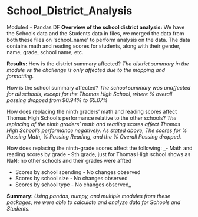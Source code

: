 # School_District_Analysis
Module4 - Pandas DF
**Overview of the school district analysis:**
We have the Schools data and the Students data in files, we merged the data from both these files on 'school_name' to perform analysis on the data.
The data contains math and reading scores for students, along with their gender, name, grade, school name, etc.

**Results:**
How is the district summary affected?
_The district summary in the module vs the challenge is only affected due to the mapping and formatting._

How is the school summary affected?
_The school summary was unaffected for all schools, except for the Thomas High School, where % overall passing 
dropped from 90.94% to 65.07%_

How does replacing the ninth graders’ math and reading scores affect Thomas High School’s performance relative to the other schools?
_The replacing of the ninth graders’ math and reading scores affect Thomas High School’s performance negatively. As stated above,
The scores for % Passing Math, % Passing Reading, and the % Overall Passing dropped._

How does replacing the ninth-grade scores affect the following:
_- Math and reading scores by grade - 9th grade, just for Thomas High school shows as NaN; no other schools and their grades were affted
- Scores by school spending - No changes observed
- Scores by school size - No changes observed
- Scores by school type - No changes observed_

**Summary:**
_Using pandas, numpy, and multiple modules from these packages, we were able to calculate and analyze data for Schools and Students._



